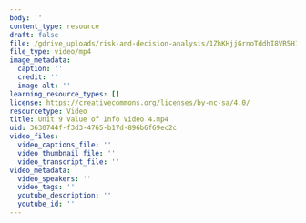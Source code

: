 ```yaml
---
body: ''
content_type: resource
draft: false
file: /gdrive_uploads/risk-and-decision-analysis/1ZhKHjjGrnoTddhI8VR5H11fBaBHg5W1P/unit-9-value-of-info-video-4.mp4
file_type: video/mp4
image_metadata:
  caption: ''
  credit: ''
  image-alt: ''
learning_resource_types: []
license: https://creativecommons.org/licenses/by-nc-sa/4.0/
resourcetype: Video
title: Unit 9 Value of Info Video 4.mp4
uid: 3630744f-f3d3-4765-b17d-896b6f69ec2c
video_files:
  video_captions_file: ''
  video_thumbnail_file: ''
  video_transcript_file: ''
video_metadata:
  video_speakers: ''
  video_tags: ''
  youtube_description: ''
  youtube_id: ''
---
```

